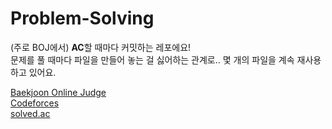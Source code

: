 # Problem-Solving

(주로 BOJ에서) **AC**할 때마다 커밋하는 레포에요!
<br>문제를 풀 때마다 파일을 만들어 놓는 걸 싫어하는 관계로.. 몇 개의 파일을 계속 재사용하고 있어요.


[Baekjoon Online Judge](https://www.acmicpc.net/user/himyu)
<br>[Codeforces](http://codeforces.com/profile/himyu)
<br>[solved.ac](https://solved.ac/himyu)
